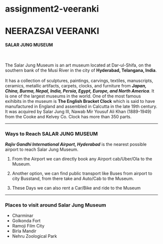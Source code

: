 # assignment2-veeranki

# NEERAZSAI VEERANKI

#### SALAR JUNG MUSEUM

<br>

The Salar Jung Museum is an art museum located at Dar-ul-Shifa, on the southern bank of the Musi River in the city of **Hyderabad, Telangana, India**.
<br>
<br>
It has a collection of sculptures, paintings, carvings, textiles, manuscripts, ceramics, metallic artifacts, carpets, clocks, and furniture from ***Japan, China, Burma, Nepal, India, Persia, Egypt, Europe, and North America***. It is one of the largest museums in the world. One of the most famous exihibits in the museum is **The English Bracket Clock** which is said to have manufactured in England and assembled in Calcutta in the late 19th century. It was acquired by Salar Jung III, Nawab Mir Yousuf Ali Khan (1889-1949) from the Cooke and Kelvey Co. Clock has more than 350 parts.

<hr>

### Ways to Reach SALAR JUNG MUSEUM

***Rajiv Gandhi International Airport, Hyderabad*** is the nearest possible airport to reach Salar Jung Museum.

1. From the Airport we can directly book any Airport cab/Uber/Ola to the Museum.

2. Another option, we can find public transport like Buses from airport to city Busstand, from there take and Auto/Cab to the Museum.

3. These Days we can also rent a  Car/Bike and ride to the Museum

<hr>

### Places to visit around Salar Jung Museum

* Charminar
* Golkonda Fort
* Ramoji Film City
* Birla Mandir
* Nehru Zoological Park